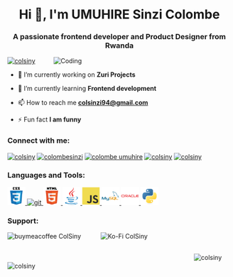<h1 align="center">Hi 👋, I'm UMUHIRE Sinzi Colombe</h1>
<h3 align="center">A passionate frontend developer and Product Designer from Rwanda</h3>
<img align="right" alt="Coding" width="400"  src="https://t3.ftcdn.net/jpg/01/78/65/02/360_F_178650212_oePgGaIhKUhz0cIg2bLBGsFsdbWs5Xwj.jpg">

<p align="left"> <a href="https://github.com/ryo-ma/github-profile-trophy"><img src="https://github-profile-trophy.vercel.app/?username=colsiny" alt="colsiny" /></a> </p>

- 🔭 I’m currently working on **Zuri Projects**

- 🌱 I’m currently learning **Frontend development**

- 📫 How to reach me **colsinzi94@gmail.com**

- ⚡ Fun fact **I am funny**

<h3 align="left">Connect with me:</h3>
<p align="left">
<a href="https://codepen.io/colsiny" target="blank"><img align="center" src="https://raw.githubusercontent.com/rahuldkjain/github-profile-readme-generator/master/src/images/icons/Social/codepen.svg" alt="colsiny" height="30" width="40" /></a>
<a href="https://twitter.com/colombesinzi" target="blank"><img align="center" src="https://raw.githubusercontent.com/rahuldkjain/github-profile-readme-generator/master/src/images/icons/Social/twitter.svg" alt="colombesinzi" height="30" width="40" /></a>
<a href="https://linkedin.com/in/colombe umuhire" target="blank"><img align="center" src="https://raw.githubusercontent.com/rahuldkjain/github-profile-readme-generator/master/src/images/icons/Social/linked-in-alt.svg" alt="colombe umuhire" height="30" width="40" /></a>
<a href="https://stackoverflow.com/users/colsiny" target="blank"><img align="center" src="https://raw.githubusercontent.com/rahuldkjain/github-profile-readme-generator/master/src/images/icons/Social/stack-overflow.svg" alt="colsiny" height="30" width="40" /></a>
<a href="https://www.youtube.com/c/colsiny" target="blank"><img align="center" src="https://raw.githubusercontent.com/rahuldkjain/github-profile-readme-generator/master/src/images/icons/Social/youtube.svg" alt="colsiny" height="30" width="40" /></a>
</p>

<h3 align="left">Languages and Tools:</h3>
<p align="left"> <a href="https://www.w3schools.com/css/" target="_blank" rel="noreferrer"> <img src="https://raw.githubusercontent.com/devicons/devicon/master/icons/css3/css3-original-wordmark.svg" alt="css3" width="40" height="40"/> </a> <a href="https://git-scm.com/" target="_blank" rel="noreferrer"> <img src="https://www.vectorlogo.zone/logos/git-scm/git-scm-icon.svg" alt="git" width="40" height="40"/> </a> <a href="https://www.w3.org/html/" target="_blank" rel="noreferrer"> <img src="https://raw.githubusercontent.com/devicons/devicon/master/icons/html5/html5-original-wordmark.svg" alt="html5" width="40" height="40"/> </a> <a href="https://www.java.com" target="_blank" rel="noreferrer"> <img src="https://raw.githubusercontent.com/devicons/devicon/master/icons/java/java-original.svg" alt="java" width="40" height="40"/> </a> <a href="https://developer.mozilla.org/en-US/docs/Web/JavaScript" target="_blank" rel="noreferrer"> <img src="https://raw.githubusercontent.com/devicons/devicon/master/icons/javascript/javascript-original.svg" alt="javascript" width="40" height="40"/> </a> <a href="https://www.mysql.com/" target="_blank" rel="noreferrer"> <img src="https://raw.githubusercontent.com/devicons/devicon/master/icons/mysql/mysql-original-wordmark.svg" alt="mysql" width="40" height="40"/> </a> <a href="https://www.oracle.com/" target="_blank" rel="noreferrer"> <img src="https://raw.githubusercontent.com/devicons/devicon/master/icons/oracle/oracle-original.svg" alt="oracle" width="40" height="40"/> </a> <a href="https://www.python.org" target="_blank" rel="noreferrer"> <img src="https://raw.githubusercontent.com/devicons/devicon/master/icons/python/python-original.svg" alt="python" width="40" height="40"/> </a> </p>

<h3 align="left">Support:</h3>
<p><a href="https://www.buymeacoffee.com/buymeacoffee ColSiny"> <img align="left" src="https://cdn.buymeacoffee.com/buttons/v2/default-yellow.png" height="50" width="210" alt="buymeacoffee ColSiny" /></a><a href="https://ko-fi.com/Ko-Fi ColSiny"> <img align="left" src="https://cdn.ko-fi.com/cdn/kofi3.png?v=3" height="50" width="210" alt="Ko-Fi ColSiny" /></a></p><br><br>

<p><img align="left" src="https://github-readme-stats.vercel.app/api/top-langs?username=colsiny&show_icons=true&locale=en&layout=compact" alt="colsiny" /></p>

<p>&nbsp;<img align="center" src="https://github-readme-stats.vercel.app/api?username=colsiny&show_icons=true&locale=en" alt="colsiny" /></p>
